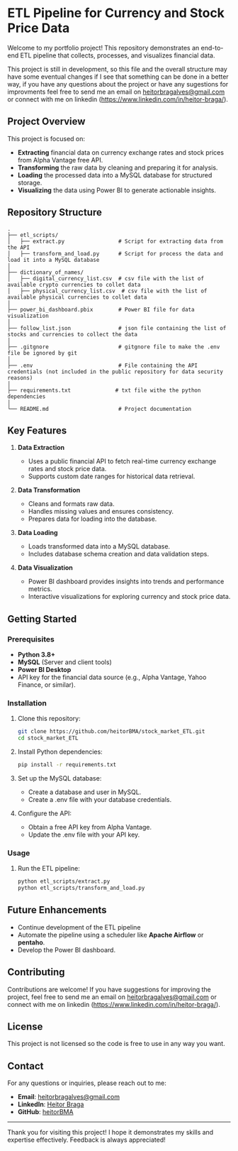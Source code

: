 # ETL Pipeline for Currency and Stock Price Data

Welcome to my portfolio project! This repository demonstrates an end-to-end ETL pipeline that collects, processes, and visualizes financial data.

This project is still in development, so this file and the overall structure may have some eventual changes if I see that something can be done in a better way, if you have any questions about the project or have any sugestions for improvments feel free to send me an email on heitorbragalves@gmail.com or connect with me on linkedin (https://www.linkedin.com/in/heitor-braga/).

## Project Overview

This project is focused on:
- **Extracting** financial data on currency exchange rates and stock prices from Alpha Vantage free API.
- **Transforming** the raw data by cleaning and preparing it for analysis.
- **Loading** the processed data into a MySQL database for structured storage.
- **Visualizing** the data using Power BI to generate actionable insights.

## Repository Structure

```
.
├── etl_scripts/
│   ├── extract.py                 # Script for extracting data from the API
│   ├── transform_and_load.py      # Script for process the data and load it into a MySQL database
│
├── dictionary_of_names/        
│   ├── digital_currency_list.csv  # csv file with the list of available crypto currencies to collet data
│   ├── physical_currency_list.csv  # csv file with the list of available physical currencies to collet data
│
├── power_bi_dashboard.pbix        # Power BI file for data visualization
│
├── follow_list.json               # json file containing the list of stocks and currencies to collect the data
│
├── .gitgnore                      # gitgnore file to make the .env file be ignored by git
│
├── .env                           # File containing the API credentials (not included in the public repository for data security reasons)
│
├── requirements.txt              # txt file withe the python dependencies
│
└── README.md                      # Project documentation
```

## Key Features

1. **Data Extraction**
   - Uses a public financial API to fetch real-time currency exchange rates and stock price data.
   - Supports custom date ranges for historical data retrieval.

2. **Data Transformation**
   - Cleans and formats raw data.
   - Handles missing values and ensures consistency.
   - Prepares data for loading into the database.

3. **Data Loading**
   - Loads transformed data into a MySQL database.
   - Includes database schema creation and data validation steps.

4. **Data Visualization**
   - Power BI dashboard provides insights into trends and performance metrics.
   - Interactive visualizations for exploring currency and stock price data.

## Getting Started

### Prerequisites

- **Python 3.8+**
- **MySQL** (Server and client tools)
- **Power BI Desktop**
- API key for the financial data source (e.g., Alpha Vantage, Yahoo Finance, or similar).

### Installation

1. Clone this repository:
   ```bash
   git clone https://github.com/heitorBMA/stock_market_ETL.git
   cd stock_market_ETL
   ```

2. Install Python dependencies:
   ```bash
   pip install -r requirements.txt
   ```

3. Set up the MySQL database:
   - Create a database and user in MySQL.
   - Create a .env file with your database credentials.

4. Configure the API:
   - Obtain a free API key from Alpha Vantage.
   - Update the .env file with your API key.

### Usage

1. Run the ETL pipeline:
   ```bash
   python etl_scripts/extract.py
   python etl_scripts/transform_and_load.py
   ```


## Future Enhancements

- Continue development of the ETL pipeline
- Automate the pipeline using a scheduler like **Apache Airflow** or **pentaho**.
- Develop the Power BI dashboard.

## Contributing

Contributions are welcome! If you have suggestions for improving the project, feel free to send me an email on heitorbragalves@gmail.com or connect with me on linkedin (https://www.linkedin.com/in/heitor-braga/).

## License

This project is not licensed so the code is free to use in any way you want.

## Contact

For any questions or inquiries, please reach out to me:
- **Email**: heitorbragalves@gmail.com
- **LinkedIn**: [Heitor Braga](https://www.linkedin.com/in/heitor-braga/)
- **GitHub**: [heitorBMA](https://github.com/heitorBMA)

---

Thank you for visiting this project! I hope it demonstrates my skills and expertise effectively. Feedback is always appreciated!

